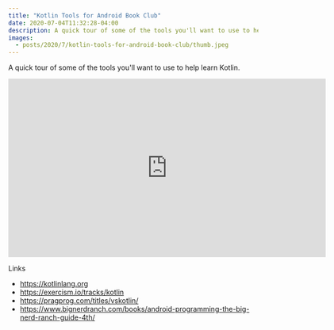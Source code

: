 ```yaml
---
title: "Kotlin Tools for Android Book Club"
date: 2020-07-04T11:32:28-04:00
description: A quick tour of some of the tools you'll want to use to help learn Kotlin.
images:
  - posts/2020/7/kotlin-tools-for-android-book-club/thumb.jpeg
---
```


A quick tour of some of the tools you'll want to use to help learn Kotlin.

<iframe src="https://player.vimeo.com/video/435324129" width="640" height="360" frameborder="0" allow="autoplay; fullscreen" allowfullscreen></iframe>

Links

* https://kotlinlang.org
* https://exercism.io/tracks/kotlin
* https://pragprog.com/titles/vskotlin/
* https://www.bignerdranch.com/books/android-programming-the-big-nerd-ranch-guide-4th/
